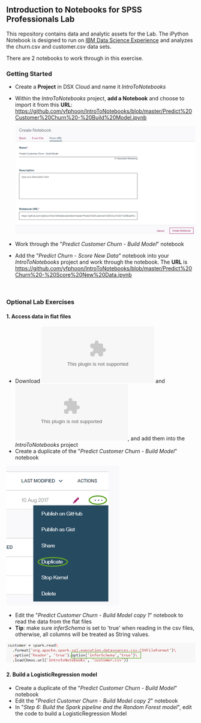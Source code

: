 ## Introduction to Notebooks for SPSS Professionals Lab
This repository contains data and analytic assets for the Lab. The iPython Notebook is designed to run on 
<a href="https://datascience.ibm.com" target="_blank">IBM Data Science Experience</a> and analyzes the churn.csv and customer.csv data sets.

There are 2 notebooks to work through in this exercise.

### Getting Started
- Create a **Project** in DSX Cloud and name it *IntroToNotebooks*

- Within the *IntroToNotebooks* project, **add a Notebook** and choose to import it from this **URL**: 
  https://github.com/yfphoon/IntroToNotebooks/blob/master/Predict%20Customer%20Churn%20-%20Build%20Model.ipynb
  
  ![Add a notebook](images/create_notebook_URL.png?raw=true)
  
- Work through the "*Predict Customer Churn - Build Model*" notebook
- Add the "*Predict Churn - Score New Data*" notebook into your *IntroToNotebooks* project and work through the notebook.  The **URL** is https://github.com/yfphoon/IntroToNotebooks/blob/master/Predict%20Churn%20-%20Score%20New%20Data.ipynb
<br/>

### Optional Lab Exercises

#### 1. Access data in flat files
- Download ![churn.csv](data/churn.csv?raw=true) and ![customer.csv](data/customer.csv?raw=true), and add them into the *IntroToNotebooks* project
- Create a duplicate of the "*Predict Customer Churn - Build Model*" notebook

![Duplicate a notebook](images/duplicate_notebook.png?raw=true)

- Edit the "*Predict Customer Churn - Build Model copy 1*" notebook to read the data from the flat files
- **Tip**: make sure *inferSchema* is set to 'true' when reading in the csv files, otherwise, all columns will be treated as String values.

![infer schema](images/infer_schema.png?raw=true)

#### 2. Build a LogisticRegression model
- Create a duplicate of the "*Predict Customer Churn - Build Model*" notebook
- Edit the "*Predict Customer Churn - Build Model copy 2*" notebook
- In "*Step 6: Build the Spark pipeline and the Random Forest model*", edit the code to build a LogisticRegression Model
